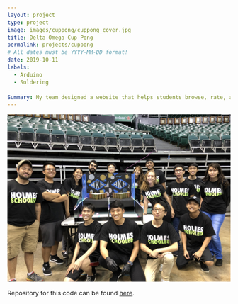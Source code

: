 ```yaml
---
layout: project
type: project
image: images/cuppong/cuppong_cover.jpg
title: Delta Omega Cup Pong
permalink: projects/cuppong
# All dates must be YYYY-MM-DD format!
date: 2019-10-11
labels:
  - Arduino
  - Soldering
  
Summary: My team designed a website that helps students browse, rate, and discover study spots in and around campus. 
---
```


<img class="ui image" src="/images/cuppong/cuppong_group.jpg">


Repository for this code can be found [here](https://github.com/davidvliang/CupPong).



